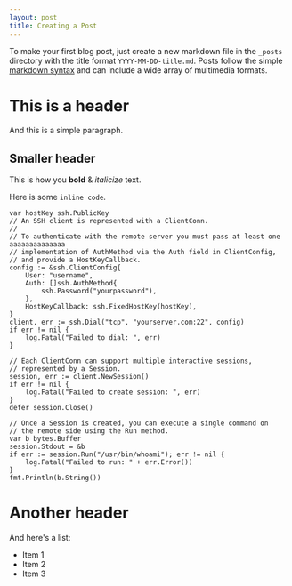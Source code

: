 ```yaml
---
layout: post
title: Creating a Post
---
```


To make your first blog post, just create a new markdown file in the `_posts` directory with the title format `YYYY-MM-DD-title.md`. Posts follow the simple [markdown syntax](https://github.com/adam-p/markdown-here/wiki/Markdown-Cheatsheet) and can include a wide array of multimedia formats.

# This is a header

And this is a simple paragraph.

## Smaller header

This is how you **bold** & *italicize* text.

Here is some `inline code`.

```golang
var hostKey ssh.PublicKey
// An SSH client is represented with a ClientConn.
//
// To authenticate with the remote server you must pass at least one aaaaaaaaaaaaaa
// implementation of AuthMethod via the Auth field in ClientConfig,
// and provide a HostKeyCallback.
config := &ssh.ClientConfig{
    User: "username",
    Auth: []ssh.AuthMethod{
        ssh.Password("yourpassword"),
    },
    HostKeyCallback: ssh.FixedHostKey(hostKey),
}
client, err := ssh.Dial("tcp", "yourserver.com:22", config)
if err != nil {
    log.Fatal("Failed to dial: ", err)
}

// Each ClientConn can support multiple interactive sessions,
// represented by a Session.
session, err := client.NewSession()
if err != nil {
    log.Fatal("Failed to create session: ", err)
}
defer session.Close()

// Once a Session is created, you can execute a single command on
// the remote side using the Run method.
var b bytes.Buffer
session.Stdout = &b
if err := session.Run("/usr/bin/whoami"); err != nil {
    log.Fatal("Failed to run: " + err.Error())
}
fmt.Println(b.String())
```

# Another header

And here's a list:

* Item 1
* Item 2
* Item 3
